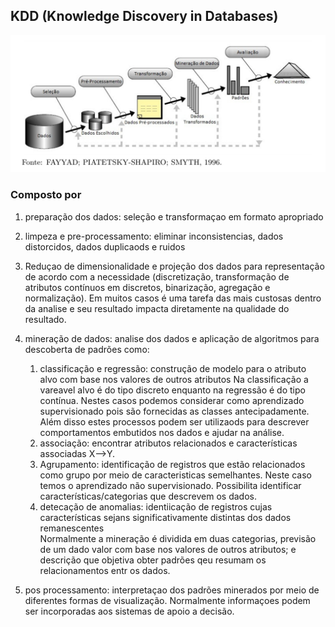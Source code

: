 ## KDD (Knowledge  Discovery  in  Databases)

![alt tag](https://github.com/projetosdatamining/data_science/blob/master/KDD.jpg)

### Composto por<br>
1.  preparação dos dados: seleção e transformaçao em formato apropriado<br>
2. limpeza e pre-processamento: eliminar inconsistencias, dados distorcidos, dados duplicaods e ruidos<br>
3. Reduçao de dimensionalidade e projeção dos dados para representação de acordo com a necessidade (discretização, transformação de atributos contínuos em discretos, binarização, agregação e normalização). Em muitos casos é uma tarefa das mais custosas dentro da analise e seu resultado impacta diretamente na qualidade do resultado.<br>
	
4. mineração de dados: analise dos dados e aplicação de algoritmos para descoberta de padrões como:<br> 
	1. classificação e regressão: construção de modelo para o atributo alvo com base nos valores de outros atributos Na classificação a vareavel alvo é do tipo discreto enquanto na regressão é do tipo contínua. Nestes casos podemos considerar como aprendizado supervisionado pois são fornecidas as classes antecipadamente. Além disso estes processos podem ser utilizaods para descrever comportamentos embutidos nos dados e ajudar na análise.<br>
	1. associação: encontrar atributos relacionados e características associadas X-->Y. <br>
	1. Agrupamento: identificação de registros que estão relacionados como grupo por meio de caracteristicas semelhantes. Neste caso temos o aprendizado não supervisionado. Possibilita identificar características/categorias que descrevem os dados.<br>
	1. detecação de anomalias: identiicação de registros cujas características sejans significativamente distintas dos dados remanescentes<br>
Normalmente a mineração é dividida em duas categorias, previsão de um dado valor com base nos valores de outros atributos; e descrição que objetiva obter padrões qeu resumam os relacionamentos entr os dados.<br>
5. pos processamento: interpretaçao dos padrões minerados por meio de diferentes formas de visualização. Normalmente informaçoes podem ser incorporadas aos sistemas de apoio a decisão.<br>





